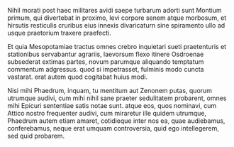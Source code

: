 

Nihil morati post haec militares avidi saepe turbarum adorti sunt Montium primum, qui divertebat in proximo, levi corpore senem atque morbosum, et hirsutis resticulis cruribus eius innexis divaricaturn sine spiramento ullo ad usque praetorium traxere praefecti.

Et quia Mesopotamiae tractus omnes crebro inquietari sueti praetenturis et stationibus servabantur agrariis, laevorsum flexo itinere Osdroenae subsederat extimas partes, novum parumque aliquando temptatum commentum adgressus. quod si impetrasset, fulminis modo cuncta vastarat. erat autem quod cogitabat huius modi.

Nisi mihi Phaedrum, inquam, tu mentitum aut Zenonem putas, quorum utrumque audivi, cum mihi nihil sane praeter sedulitatem probarent, omnes mihi Epicuri sententiae satis notae sunt. atque eos, quos nominavi, cum Attico nostro frequenter audivi, cum miraretur ille quidem utrumque, Phaedrum autem etiam amaret, cotidieque inter nos ea, quae audiebamus, conferebamus, neque erat umquam controversia, quid ego intellegerem, sed quid probarem.
